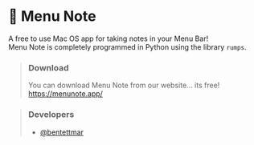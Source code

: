 # 📝 Menu Note
A free to use Mac OS app for taking notes in your Menu Bar!  
Menu Note is completely programmed in Python using the library `rumps`.

> ### Download
> You can download Menu Note from our website... its free!  
> https://menunote.app/

> ### Developers
> - [@bentettmar](https://ben.tettmar.com/)
